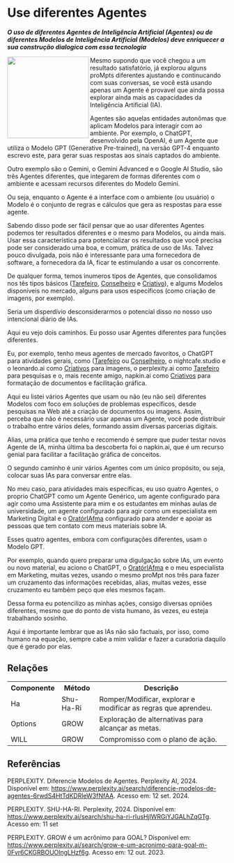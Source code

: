 # Use diferentes Agentes
***O uso de diferentes Agentes de Inteligência Artificial (Agentes) ou de diferentes Modelos de Inteligência Artificial (Modelos) deve enriquecer a sua construção dialogica com essa tecnologia***

<img src="../imagens/cards/01005.png"  width="187" height="187" align="left">
Mesmo supondo que você chegou a um resultado satisfatório, já explorou alguns proMpts diferentes ajustando e continucando com suas conversas, se você está usando apenas um Agente é provavel que ainda possa explorar ainda mais as capacidades da Inteligência Artificial (IA).

Agentes são aquelas entidades autonômas que aplicam Modelos para interagir com ao ambiente. Por exemplo, o ChatGPT, desenvolvido pela OpenAI, é um Agente que utiliza o Modelo GPT (Generative Pre-trained), na versão GPT-4 enquanto escrevo este, para gerar suas respostas aos sinais captados do ambiente.

Outro exemplo são o Gemini, o Gemini Advanced e o Google AI Studio, são três Agentes diferentes, que integarem de formas diferentes com o ambiente e acessam recursos diferentes do Modelo Gemini.

Ou seja, enquanto o Agente é a interface com o ambiente (ou usuário) o Modelo é o conjunto de regras e cálculos que gera as respostas para esse agente.

Sabendo disso pode ser fácil pensar que ao usar diferentes Agentes podemos ter resultados diferentes e o mesmo para Modelos, ou ainda mais. Usar essa característica para potencializar os resultados que você precisa pode ser considerado uma boa, e comum, prática de uso de IAs. Talvez pouco divulgada, pois não é interessante para uma fornecedora de software, a fornecedora da IA, ficar te estimulando a usar os concorrente.

De qualquer forma, temos inumeros tipos de Agentes, que consolidamos nos tês tipos básicos ([Tarefeiro](../tipos-de-prompt/tarefeiro.md), [Conselheiro](../tipos-de-prompt/conselheiro.md) e [Criativo](../tipos-de-prompt/criativo.md)), e algums Modelos disponíveis no mercado, alguns para usos específicos (como criação de imagens, por exemplo).

Seria um disperdívio desconsiderarmos o potencial disso no nosso uso intencional diário de IAs.

Aqui eu vejo dois caminhos. Eu posso usar Agentes diferentes para funções diferentes. 

Eu, por exemplo, tenho meus agentes de mercado favoritos, o ChatGPT para atividades gerais, como ([Tarefeiro](../tipos-de-prompt/tarefeiro.md) ou [Conselheiro](../tipos-de-prompt/conselheiro.md), o nightcafe.studio e o leonardo.ai como [Criativos](../tipos-de-prompt/criativo.md) para imagens, o perplexity.ai como [Tarefeiro](../tipos-de-prompt/tarefeiro.md) para pesquisas e o, mais recente amigo, napkin.ai como  [Criativos](../tipos-de-prompt/criativo.md) para formatação de documentos e facilitação gráfica.

Aqui eu listei vários Agentes que usam ou não (eu não sei) diferentes Modelos com foco em soluções de problemas específicos, desde pesquisas na Web até a criação de documentos ou imagens. Assim, perceba que não é necessário usar apenas um Agente, você pode distribuir o trabalho entre vários deles, formando assim diversas parcerias digitais.

Alias, uma prática que tenho e recomendo é sempre que puder testar novos Agente de IA, minha última ba descoberta foi o napkin.ai, que é um recurso genial para facilitar a facilitação gráfica de conceitos.

O segundo caminho é unir vários Agentes com um único propósito, ou seja, colocar suas IAs para conversar entre elas. 

No meu caso, para atividades mais específicas, eu uso quatro Agentes, o proprio ChatGPT como um Agente Genérico, um agente configurado para agir como uma Assistente para mim e os estudantes em minhas aulas de universidade, um agente configurado para agir como um especialista em Marketing Digital e o [OratórIAfma](http://bit.ly/oratoriafma) configurado para atender e apoiar as pessoas que tem contato com meus materiais sobre IA. 

Esses quatro agentes, embora com configurações diferentes, usam o Modelo GPT.

Por exemplo, quando quero preparar uma digulgação sobre IAs, um evento ou novo material, eu aciono o ChatGPT, o [OratórIAfma](http://bit.ly/oratoriafma) e o meu especialísta em Marketing, muitas vezes, usando o mesmo proMpt nos três para fazer um cruzamento das informações recebidas, alias, muitas vezes, esse cruzamento eu também peço que eles mesmos façam.

Dessa forma eu potencilizo as minhas ações, consigo diversas opniões diferentes, mesmo que do ponto de vista humano, às vezes, eu esteja trabalhando sosinho.

Aqui é importante lembrar que as IAs não são factuais, por isso, como humano na equação, sempre cabe a mim validar e fazer a curadoria daquilo que é gerado por elas.

## Relações
<table>
<tr>
  <th>Componente</th>	<th>Método</th>	<th>Descrição</th>
</tr>
<tr>
  <td>Ha</td><td>Shu-Ha-Ri</td><td>	Romper/Modificar, explorar e modificar as regras que aprendeu.</td>
</tr>
<tr>
  <td>Options</td><td>GROW</td><td> Exploração de alternativas para alcançar as metas.</td>
</tr>  
<tr>
  <td>WILL</td><td>GROW</td><td> Compromisso com o plano de ação.</td>
</tr>  
</table>

## Referências
PERPLEXITY. Diferencie Modelos de Agentes. Perplexity AI, 2024. Disponível em: https://www.perplexity.ai/search/diferencie-modelos-de-agentes-6rwdS4HtTdKDRleW3fNfAA. Acesso em: 12 set. 2024.

PERPLEXITY. SHU-HA-RI. Perplexity, 2024. Disponível em: https://www.perplexity.ai/search/shu-ha-ri-rIusHjlWRGiYJGALhZqGTg. Acesso em: 11 set

PERPLEXITY. GROW é um acrônimo para GOAL? Disponível em: https://www.perplexity.ai/search/grow-e-um-acronimo-para-goal-m-0Fvr6CKGRBOUOlngLHzf6g. Acesso em: 12 out. 2023.
